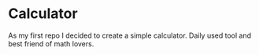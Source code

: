 # Calculator
As my first repo I decided to create a simple calculator. Daily used tool and best friend of math lovers. 
